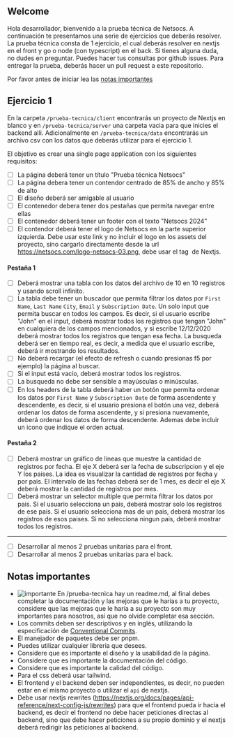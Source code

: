 ## Welcome

Hola desarrollador, bienvenido a la prueba técnica de Netsocs. A continuación te presentamos una serie de ejercicios que deberás resolver. La prueba técnica consta de 1 ejercicio, el cual deberás resolver en nextjs en el front y go o node (con typescript) en el back. Si tienes alguna duda, no dudes en preguntar. Puedes hacer tus consultas por github issues. Para entregar la prueba, deberás hacer un pull request a este repositorio.


Por favor antes de iniciar lea las [notas importantes](#notas-importantes)

## Ejercicio 1

En la carpeta `/prueba-tecnica/client` encontrarás un proyecto de Nextjs en blanco y en `/prueba-tecnica/server` una carpeta vacia para que inicies el backend alli. Adicionalmente en `/prueba-tecnica/data` encontrarás un archivo csv con los datos que deberás utilizar para el ejercicio 1.

El objetivo es crear una single page application con los siguientes requisitos:

- [ ] La página deberá tener un título "Prueba técnica Netsocs"
- [ ] La página debera tener un contendor centrado de 85% de ancho y 85% de alto
- [ ] El diseño deberá ser amigable al usuario
- [ ] El contenedor debera tener dos pestañas que permita navegar entre ellas
- [ ] El contenedor deberá tener un footer con el texto "Netsocs 2024"
- [ ] El contendor deberá tener el logo de Netsocs en la parte superior izquierda. Debe usar este link y no incluir el logo en los assets del proyecto, sino cargarlo directamente desde la url https://netsocs.com/logo-netsocs-03.png, debe usar el tag <Image /> de Nextjs.
#### Pestaña 1
- [ ] Deberá mostrar una tabla con los datos del archivo de 10 en 10 registros y usando scroll infinito.
- [ ] La tabla debe tener un buscador que permita filtrar los datos por `First Name`, `Last Name` `City`, `Email` y `Subscription Date`. Un solo input que permita buscar en todos los campos. Es decir, si el usuario escribe "John" en el input, deberá mostrar todos los registros que tengan "John" en cualquiera de los campos mencionados, y si escribe 12/12/2020 deberá mostrar todos los registros que tengan esa fecha. La busqueda deberá ser en tiempo real, es decir, a medida que el usuario escribe, deberá ir mostrando los resultados. 
- [ ] No deberá recargar (el efecto de refresh o cuando presionas f5 por ejemplo) la página al buscar.
- [ ] Si el input está vacío, deberá mostrar todos los registros. 
- [ ] La busqueda no debe ser sensible a mayúsculas o minúsculas.
- [ ] En los headers de la tabla deberá haber un botón que permita ordenar los datos por `First Name` y `Subscription Date` de forma ascendente y descendente, es decir, si el usuario presiona el botón una vez, deberá ordenar los datos de forma ascendente, y si presiona nuevamente, deberá ordenar los datos de forma descendente. Ademas debe incluir un icono que indique el orden actual.
#### Pestaña 2
- [ ] Deberá mostrar un gráfico de lineas que muestre la cantidad de registros por fecha. El eje X deberá ser la fecha de subscripcion y el eje Y los paises. La idea es visualizar la cantidad de registros por fecha y por pais. El intervalo de las fechas deberá ser de 1 mes, es decir el eje X deberá mostrar la cantidad de registros por mes.
- [ ] Deberá mostrar un selector multiple que permita filtrar los datos por pais. Si el usuario selecciona un pais, deberá mostrar solo los registros de ese pais. Si el usuario selecciona mas de un pais, deberá mostrar los registros de esos paises. Si no selecciona ningun pais, deberá mostrar todos los registros.
---
- [ ] Desarrollar al menos 2 pruebas unitarias para el front.
- [ ] Desarrollar al menos 2 pruebas unitarias para el back.

## Notas importantes
- ![importante](https://img.shields.io/badge/-importante-red) En /prueba-tecnica hay un readme.md, al final debes completar la documentación y las mejoras que le harías a tu proyecto, considere que las mejoras que le haría a su proyecto son muy importantes para nosotros, así que no olvide completar esa sección.
- Los commits deben ser descriptivos y en inglés, utilizando la especificación de [Conventional Commits](https://www.conventionalcommits.org/en/v1.0.0/).
- El manejador de paquetes debe ser pnpm.
- Puedes utilizar cualquier libreria que desees.
- Considere que es importante el diseño y la usabilidad de la página.
- Considere que es importante la documentación del código.
- Considere que es importante la calidad del código.
- Para el css deberá usar tailwind.
- El frontend y el backend deben ser independientes, es decir, no pueden estar en el mismo proyecto o utilizar el `api` de nextjs.
- Debe usar nextjs rewrites (https://nextjs.org/docs/pages/api-reference/next-config-js/rewrites) para que el frontend pueda ir hacia el backend, es decir el frontend no debe hacer peticiones directas al backend, sino que debe hacer peticiones a su propio dominio y el nextjs deberá redirigir las peticiones al backend.